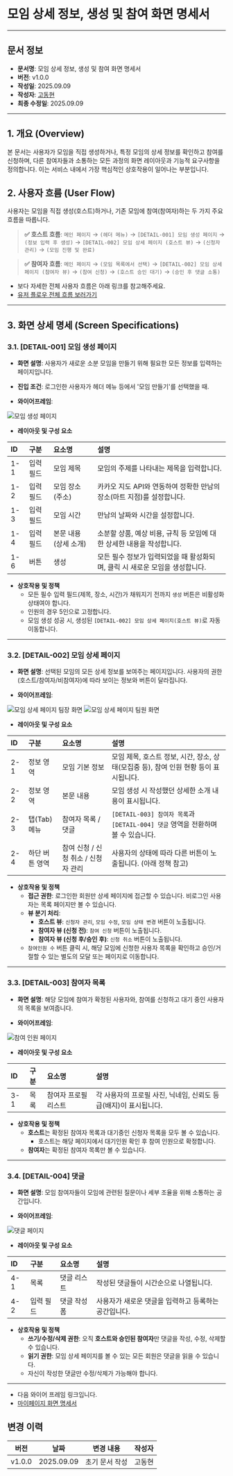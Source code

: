 
# 모임 상세 정보, 생성 및 참여 화면 명세서

-----

## 문서 정보

- **문서명**: 모임 상세 정보, 생성 및 참여 화면 명세서
- **버전**: v1.0.0
- **작성일**: 2025.09.09
- **작성자**: [고동현](https://github.com/rhehdgus8831)
- **최종 수정일**: 2025.09.09

-----

## 1\. 개요 (Overview)

본 문서는 사용자가 모임을 직접 생성하거나, 특정 모임의 상세 정보를 확인하고 참여를 신청하며, 다른 참여자들과 소통하는 모든 과정의 화면 레이아웃과 기능적 요구사항을 정의합니다. 이는 서비스 내에서 가장 핵심적인 상호작용이 일어나는 부분입니다.

## 2\. 사용자 흐름 (User Flow)

사용자는 모임을 직접 생성(호스트)하거나, 기존 모임에 참여(참여자)하는 두 가지 주요 흐름을 따릅니다.

> **✅ 호스트 흐름**: `메인 페이지` → `(헤더 메뉴)` → `[DETAIL-001] 모임 생성 페이지` → `(정보 입력 후 생성)` → `[DETAIL-002] 모임 상세 페이지 (호스트 뷰)` → `(신청자 관리)` → `(모임 진행 및 완료)`

> **✅ 참여자 흐름**: `메인 페이지` → `(모임 목록에서 선택)` → `[DETAIL-002] 모임 상세 페이지 (참여자 뷰)` → `(참여 신청)` → `(호스트 승인 대기)` → `(승인 후 댓글 소통)`

- 보다 자세한 전체 사용자 흐름은 아래 링크를 참고해주세요.
- [유저 플로우 전체 흐름 보러가기](https://www.google.com/search?q=../user-flow/userFlow.md)

-----

## 3\. 화면 상세 명세 (Screen Specifications)

### 3.1. [DETAIL-001] 모임 생성 페이지

- **화면 설명**: 사용자가 새로운 소분 모임을 만들기 위해 필요한 모든 정보를 입력하는 페이지입니다.

- **진입 조건**: 로그인한 사용자가 헤더 메뉴 등에서 '모임 만들기'를 선택했을 때.

- **와이어프레임**:

![모임 생성 페이지](../assets/img/wireframe/wireframe-meeting-create-20250910.png)

- **레이아웃 및 구성 요소**

| ID    | 구분     | 요소명               | 설명                                                                                                                                              |
| :---- | :------- | :------------------- | :------------------------------------------------------------------------------------------------------------------------------------------------ |
| 1-1   | 입력 필드 | 모임 제목            | 모임의 주제를 나타내는 제목을 입력합니다.                                                                                                         |
| 1-2   | 입력 필드 | 모임 장소 (주소)     | 카카오 지도 API와 연동하여 정확한 만남의 장소(마트 지점)를 설정합니다. |
| 1-3   | 입력 필드 | 모임 시간            | 만남의 날짜와 시간을 설정합니다.                                                                                                                  |
| 1-4   | 입력 필드 | 본문 내용 (상세 소개)  | 소분할 상품, 예상 비용, 규칙 등 모임에 대한 상세한 내용을 작성합니다. |
| 1-6   | 버튼     | 생성                 | 모든 필수 정보가 입력되었을 때 활성화되며, 클릭 시 새로운 모임을 생성합니다.                                                                      |

- **상호작용 및 정책**
    - 모든 필수 입력 필드(제목, 장소, 시간)가 채워지기 전까지 `생성` 버튼은 비활성화 상태여야 합니다.
    - 인원의 경우 5인으로 고정합니다.
    - 모임 생성 성공 시, 생성된 `[DETAIL-002] 모임 상세 페이지(호스트 뷰)`로 자동 이동합니다.

-----

### 3.2. [DETAIL-002] 모임 상세 페이지

- **화면 설명**: 선택된 모임의 모든 상세 정보를 보여주는 페이지입니다. 사용자의 권한(호스트/참여자/비참여자)에 따라 보이는 정보와 버튼이 달라집니다.

- **와이어프레임**:

![모임 상세 페이지 팀장 화면](../assets/img/wireframe/wireframe-meeting-detail-host-view-20250910.png)
![모임 상세 페이지 팀원 화면](../assets/img/wireframe/wireframe-meeting-detail-member-view-20250910.png)

- **레이아웃 및 구성 요소**

| ID    | 구분          | 요소명                 | 설명                                                                                         |
| :---- | :------------ | :--------------------- | :------------------------------------------------------------------------------------------- |
| 2-1   | 정보 영역     | 모임 기본 정보         | 모임 제목, 호스트 정보, 시간, 장소, 상태(모집중 등), 참여 인원 현황 등이 표시됩니다.          |
| 2-2   | 정보 영역     | 본문 내용              | 모임 생성 시 작성했던 상세한 소개 내용이 표시됩니다.                                           |
| 2-3   | 탭(Tab) 메뉴  | 참여자 목록 / 댓글     | `[DETAIL-003] 참여자 목록`과 `[DETAIL-004] 댓글` 영역을 전환하며 볼 수 있습니다.             |
| 2-4   | 하단 버튼 영역 | 참여 신청 / 신청 취소 / 신청자 관리 | 사용자의 상태에 따라 다른 버튼이 노출됩니다. (아래 정책 참고)                                  |

- **상호작용 및 정책**
    - **접근 권한**: 로그인한 회원만 상세 페이지에 접근할 수 있습니다. 비로그인 사용자는 목록 페이지만 볼 수 있습니다.
    - **뷰 분기 처리**:
        - **호스트 뷰**: `신청자 관리`, `모임 수정`, `모임 상태 변경` 버튼이 노출됩니다.
        - **참여자 뷰 (신청 전)**: `참여 신청` 버튼이 노출됩니다.
        - **참여자 뷰 (신청 후/승인 후)**: `신청 취소` 버튼이 노출됩니다.
    - `참여인원 수` 버튼 클릭 시, 해당 모임에 신청한 사용자 목록을 확인하고 승인/거절할 수 있는 별도의 모달 또는 페이지로 이동합니다.

-----

### 3.3. [DETAIL-003] 참여자 목록

- **화면 설명**: 해당 모임에 참여가 확정된 사용자와, 참여를 신청하고 대기 중인 사용자의 목록을 보여줍니다.

- **와이어프레임**:

![참여 인원 페이지](../assets/img/wireframe/wireframe-meeting-detail-member-list-20250910.png)

- **레이아웃 및 구성 요소**

| ID    | 구분 | 요소명           | 설명                                                         |
| :---- | :--- | :--------------- | :----------------------------------------------------------- |
| 3-1   | 목록 | 참여자 프로필 리스트 | 각 사용자의 프로필 사진, 닉네임, 신뢰도 등급(배지)이 표시됩니다. |

- **상호작용 및 정책**
    - **호스트**는 확정된 참여자 목록과 대기중인 신청자 목록을 모두 볼 수 있습니다. 
      - 호스트는 해당 페이지에서 대기인원 확인 후 참여 인원으로 확정합니다.
    - **참여자**는 확정된 참여자 목록만 볼 수 있습니다.

-----

### 3.4. [DETAIL-004] 댓글

- **화면 설명**: 모임 참여자들이 모임에 관련된 질문이나 세부 조율을 위해 소통하는 공간입니다.

- **와이어프레임**:

![댓글 페이지](../assets/img/wireframe/wireframe-meeting-comment-20250910.png)

- **레이아웃 및 구성 요소**

| ID    | 구분     | 요소명           | 설명                                                       |
| :---- | :------- | :--------------- | :--------------------------------------------------------- |
| 4-1   | 목록     | 댓글 리스트      | 작성된 댓글들이 시간순으로 나열됩니다.                     |
| 4-2   | 입력 필드 | 댓글 작성 폼     | 사용자가 새로운 댓글을 입력하고 등록하는 공간입니다.       |

- **상호작용 및 정책**
    - **쓰기/수정/삭제 권한**: 오직 **호스트와 승인된 참여자**만 댓글을 작성, 수정, 삭제할 수 있습니다.
    - **읽기 권한**: 모임 상세 페이지를 볼 수 있는 모든 회원은 댓글을 읽을 수 있습니다.
    - 자신이 작성한 댓글만 수정/삭제가 가능해야 합니다.

-----
- 다음 와이어 프레임 링크입니다.
- [마이페이지 화면 명세서](wireframe-my-page.md)

## 변경 이력

| 버전   | 날짜       | 변경 내용                     | 작성자 |
| ------ | ---------- | ----------------------------- |-----|
| v1.0.0 | 2025.09.09 | 초기 문서 작성                | 고동현 |